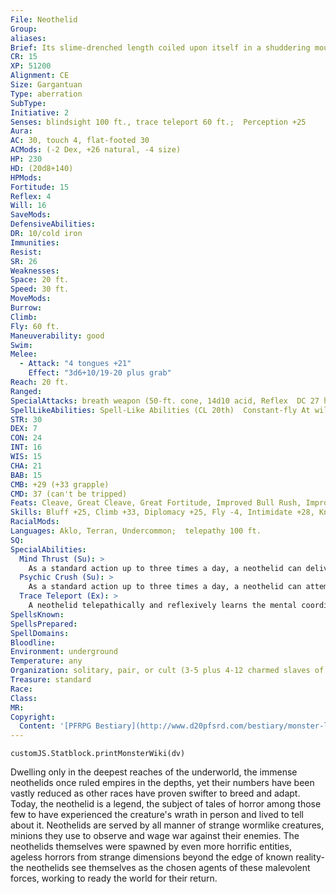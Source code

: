 ```yaml
---
File: Neothelid
Group: 
aliases: 
Brief: Its slime-drenched length coiled upon itself in a shuddering mountain, this huge worm's tentacled head rises like a snake's.
CR: 15
XP: 51200
Alignment: CE
Size: Gargantuan
Type: aberration
SubType: 
Initiative: 2
Senses: blindsight 100 ft., trace teleport 60 ft.;  Perception +25
Aura: 
AC: 30, touch 4, flat-footed 30
ACMods: (-2 Dex, +26 natural, -4 size)
HP: 230
HD: (20d8+140)
HPMods: 
Fortitude: 15
Reflex: 4
Will: 16
SaveMods: 
DefensiveAbilities: 
DR: 10/cold iron
Immunities: 
Resist: 
SR: 26
Weaknesses: 
Space: 20 ft.
Speed: 30 ft.
MoveMods: 
Burrow: 
Climb: 
Fly: 60 ft.
Maneuverability: good
Swim: 
Melee: 
  - Attack: "4 tongues +21"
    Effect: "3d6+10/19-20 plus grab"
Reach: 20 ft.
Ranged: 
SpecialAttacks: breath weapon (50-ft. cone, 14d10 acid, Reflex  DC 27 half, once every 1d4 rounds), mind thrust, psychic  crush, swallow whole (2d6+10 plus 2d6 acid, AC 23, hp 23)
SpellLikeAbilities: Spell-Like Abilities (CL 20th)  Constant-fly At will-detect thoughts (DC 17), charm monster (DC 19), clairvoyance/clairaudience, suggestion (DC 18), telekinesis (DC 20), teleport, poison (DC 19)  3/day-quickened suggestion (DC 18)
STR: 30
DEX: 7
CON: 24
INT: 16
WIS: 15
CHA: 21
BAB: 15
CMB: +29 (+33 grapple)
CMD: 37 (can't be tripped)
Feats: Cleave, Great Cleave, Great Fortitude, Improved Bull Rush, Improved Critical (tongue), Improved Initiative, Improved Overrun, Iron Will, Power Attack, Quicken Spell-Like Ability (suggestion)
Skills: Bluff +25, Climb +33, Diplomacy +25, Fly -4, Intimidate +28, Knowledge (arcana) +26, Perception +25, Spellcraft +26
RacialMods: 
Languages: Aklo, Terran, Undercommon;  telepathy 100 ft.
SQ: 
SpecialAbilities:
  Mind Thrust (Su): >
    As a standard action up to three times a day, a neothelid can deliver a massive blast of mental energy at any one target within 60 feet, inflicting 15d10 points of damage. A successful DC 25 Will save negates the effect. This effect can only harm creatures with Intelligence scores. This is a mind-affecting effect. The save DC is Charisma-based.
  Psychic Crush (Su): >
    As a standard action up to three times a day, a neothelid can attempt to crush the mind of a single creature within 60 feet. The target must make a DC 25 Will save or collapse, becoming unconscious and dying at -1 hit points. If the target succeeds on the save, it takes 6d6 points of damage and is sickened for 1 round. This is a mind-affecting effect. The save DC is Charisma-based.
  Trace Teleport (Ex): >
    A neothelid telepathically and reflexively learns the mental coordinates of the destination, of all creatures that teleport within 60 feet of it, gaining an awareness of the location equivalent to "seen casually." This knowledge fades and is lost after 1 minute. This power does not grant any environmental information about the conditions of the destination.
SpellsKnown: 
SpellsPrepared: 
SpellDomains: 
Bloodline: 
Environment: underground
Temperature: any
Organization: solitary, pair, or cult (3-5 plus 4-12 charmed slaves of various races)
Treasure: standard
Race: 
Class: 
MR: 
Copyright:
  Content: '[PFRPG Bestiary](http://www.d20pfsrd.com/bestiary/monster-listings/aberrations/neothelid)'
---
```

```dataviewjs
customJS.Statblock.printMonsterWiki(dv)
```
Dwelling only in the deepest reaches of the underworld, the immense neothelids once ruled empires in the depths, yet their numbers have been vastly reduced as other races have proven swifter to breed and adapt. Today, the neothelid is a legend, the subject of tales of horror among those few to have experienced the creature's wrath in person and lived to tell about it.  Neothelids are served by all manner of strange wormlike creatures, minions they use to observe and wage war against their enemies. The neothelids themselves were spawned by even more horrific entities, ageless horrors from strange dimensions beyond the edge of known reality-the neothelids see themselves as the chosen agents of these malevolent forces, working to ready the world for their return.

